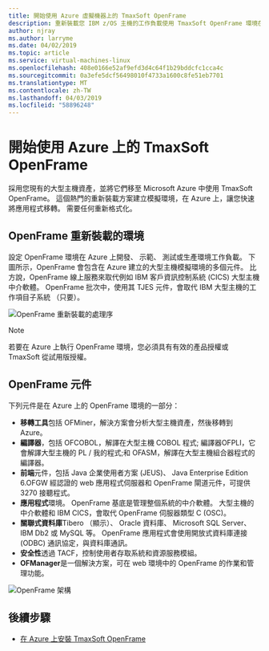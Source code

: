 ```yaml
---
title: 開始使用 Azure 虛擬機器上的 TmaxSoft OpenFrame
description: 重新裝載您 IBM z/OS 主機的工作負載使用 TmaxSoft OpenFrame 環境在 Azure 虛擬機器 (Vm)。
author: njray
ms.author: larryme
ms.date: 04/02/2019
ms.topic: article
ms.service: virtual-machines-linux
ms.openlocfilehash: 408e0166e52af9efd3d4c64f1b29bddcfc1cca4c
ms.sourcegitcommit: 0a3efe5dcf56498010f4733a1600c8fe51eb7701
ms.translationtype: MT
ms.contentlocale: zh-TW
ms.lasthandoff: 04/03/2019
ms.locfileid: "58896248"
---
```

# <a name="get-started-with-tmaxsoft-openframe-on-azure"></a>開始使用 Azure 上的 TmaxSoft OpenFrame

採用您現有的大型主機資產，並將它們移至 Microsoft Azure 中使用 TmaxSoft OpenFrame。 這個熱門的重新裝載方案建立模擬環境，在 Azure 上，讓您快速將應用程式移轉。 需要任何重新格式化。

## <a name="openframe-rehosting-environment"></a>OpenFrame 重新裝載的環境

設定 OpenFrame 環境在 Azure 上開發、 示範、 測試或生產環境工作負載。 下圖所示，OpenFrame 會包含在 Azure 建立的大型主機模擬環境的多個元件。 比方說，OpenFrame 線上服務來取代例如 IBM 客戶資訊控制系統 (CICS) 大型主機中介軟體。 OpenFrame 批次中，使用其 TJES 元件，會取代 IBM 大型主機的工作項目子系統 （只要）。 

![OpenFrame 重新裝載的處理序](media/openframe-01.png)

> [!NOTE]
> 若要在 Azure 上執行 OpenFrame 環境，您必須具有有效的產品授權或 TmaxSoft 從試用版授權。

## <a name="openframe-components"></a>OpenFrame 元件

下列元件是在 Azure 上的 OpenFrame 環境的一部分：

- **移轉工具**包括 OFMiner，解決方案會分析大型主機資產，然後移轉到 Azure。
- **編譯器**，包括 OFCOBOL，解譯在大型主機 COBOL 程式; 編譯器OFPLI，它會解譯大型主機的 PL / 我的程式;和 OFASM，解譯在大型主機組合器程式的編譯器。
- **前端**元件，包括 Java 企業使用者方案 (JEUS)、 Java Enterprise Edition 6.OFGW 經認證的 web 應用程式伺服器和 OpenFrame 閘道元件，可提供 3270 接聽程式。
- **應用程式**環境。 OpenFrame 基底是管理整個系統的中介軟體。 大型主機的中介軟體和 IBM CICS，會取代 OpenFrame 伺服器類型 C (OSC)。
- **關聯式資料庫**Tibero （顯示）、 Oracle 資料庫、 Microsoft SQL Server、 IBM Db2 或 MySQL 等。 OpenFrame 應用程式會使用開放式資料庫連接 (ODBC) 通訊協定，與資料庫通訊。
- **安全性**透過 TACF，控制使用者存取系統和資源服務模組。 
- **OFManager**是一個解決方案，可在 web 環境中的 OpenFrame 的作業和管理功能。

![OpenFrame 架構](media/openframe-02.png)

## <a name="next-steps"></a>後續步驟

- [在 Azure 上安裝 TmaxSoft OpenFrame](./install-openframe-azure.md)
